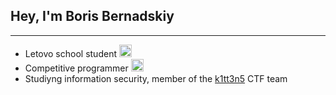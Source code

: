 ## Hey, I'm Boris Bernadskiy

---

* Letovo school student [<img src="https://letovo.ru/favicon.svg" alt="Letovo" width=20 height=20>](https://letovo.ru/)
* Competitive programmer [<img src="https://codeforces.org/s/41315/favicon-32x32.png" alt="Codeforces" width=20 height=20>](https://codeforces.com/profile/Boris_Ber)
* Studiyng information security, member of the [k1tt3n5](https://github.com/k1tt3n5-team) CTF team

